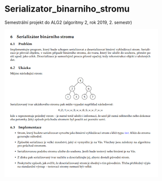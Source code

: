 # Serializator_binarniho_stromu
Semestrální projekt do ALG2 (algoritmy 2, rok 2019, 2. semestr)
  
  
![zadani](/zadani_projektu.png)
